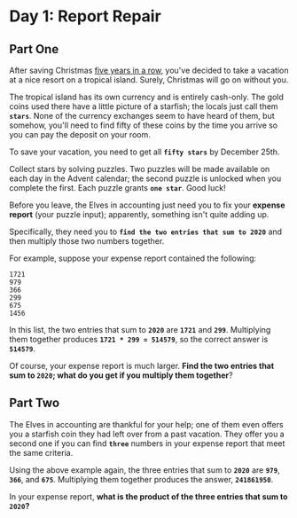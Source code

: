 # Day 1: Report Repair

## Part One

After saving Christmas [five years in a row](https://adventofcode.com/events), you've decided to take a vacation at a nice resort on a tropical island. Surely, Christmas will go on without you.

The tropical island has its own currency and is entirely cash-only. The gold coins used there have a little picture of a starfish; the locals just call them **`stars`**. None of the currency exchanges seem to have heard of them, but somehow, you'll need to find fifty of these coins by the time you arrive so you can pay the deposit on your room.

To save your vacation, you need to get all **`fifty stars`** by December 25th.

Collect stars by solving puzzles. Two puzzles will be made available on each day in the Advent calendar; the second puzzle is unlocked when you complete the first. Each puzzle grants **`one star`**. Good luck!

Before you leave, the Elves in accounting just need you to fix your **expense report** (your puzzle input); apparently, something isn't quite adding up.

Specifically, they need you to **`find the two entries that sum to 2020`** and then multiply those two numbers together.

For example, suppose your expense report contained the following:
```
1721
979
366
299
675
1456
```

In this list, the two entries that sum to **`2020`** are **`1721`** and **`299`**. Multiplying them together produces **`1721 * 299 = 514579`**, so the correct answer is **`514579`**.

Of course, your expense report is much larger. **Find the two entries that sum to **`2020`**; what do you get if you multiply them together**?

## Part Two

The Elves in accounting are thankful for your help; one of them even offers you a starfish coin they had left over from a past vacation. They offer you a second one if you can find **`three`** numbers in your expense report that meet the same criteria.

Using the above example again, the three entries that sum to **`2020`** are **`979`**, **`366`**, and **`675`**. Multiplying them together produces the answer, **`241861950`**.

In your expense report, **what is the product of the three entries that sum to **`2020`**?**
